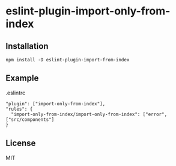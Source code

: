 # eslint-plugin-import-only-from-index

## Installation

`npm install -D eslint-plugin-import-from-index`

## Example

.eslintrc
```
"plugin": ["import-only-from-index"],
"rules": {
  "import-only-from-index/import-only-from-index": ["error", ["src/components"]
}
```

## License

MIT
